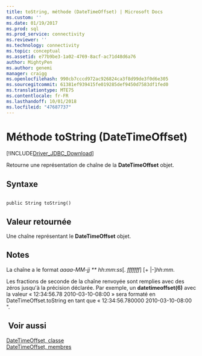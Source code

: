```yaml
---
title: toString, méthode (DateTimeOffset) | Microsoft Docs
ms.custom: ''
ms.date: 01/19/2017
ms.prod: sql
ms.prod_service: connectivity
ms.reviewer: ''
ms.technology: connectivity
ms.topic: conceptual
ms.assetid: e77b9be3-1a02-4769-8acf-ac71d48d6a76
author: MightyPen
ms.author: genemi
manager: craigg
ms.openlocfilehash: 990cb7cccd972ac926824ca3f8d99de3f0d6e305
ms.sourcegitcommit: 61381ef939415fe019285def9450d7583df1fed0
ms.translationtype: MTE75
ms.contentlocale: fr-FR
ms.lasthandoff: 10/01/2018
ms.locfileid: "47687737"
---
```

# <a name="tostring-method-datetimeoffset"></a>Méthode toString (DateTimeOffset)
[!INCLUDE[Driver_JDBC_Download](../../../includes/driver_jdbc_download.md)]

  Retourne une représentation de chaîne de la **DateTimeOffset** objet.  
  
## <a name="syntax"></a>Syntaxe  
  
```  
  
public String toString()  
```  
  
## <a name="return-value"></a>Valeur retournée  
 Une chaîne représentant le **DateTimeOffset** objet.  
  
## <a name="remarks"></a>Notes   
 La chaîne a le format *aaaa*-*MM*-*jj ** hh*:*mm*:*ss*[. *fffffff*] [+ |-]*hh*:*mm*.  
  
 Les fractions de seconde de la chaîne renvoyée sont remplies avec des zéros jusqu'à la précision déclarée. Par exemple, un **datetimeoffset(6)** avec la valeur « 12:34:56.78 2010-03-10-08:00 » sera formaté en DateTimeOffset.toString en tant que « 12:34:56.780000 2010-03-10-08:00 ".  
  
## <a name="see-also"></a> Voir aussi  
 [DateTimeOffset, classe](../../../connect/jdbc/reference/datetimeoffset-class.md)   
 [DateTimeOffset, membres](../../../connect/jdbc/reference/datetimeoffset-members.md)  
  
  
